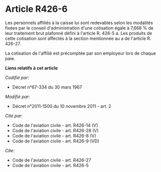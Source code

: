 # Article R426-6

Les personnels affiliés à la caisse lui sont redevables selon les modalités fixées par le conseil d'administration d'une
cotisation égale à 7,668 % de leur traitement brut plafonné défini à l'article R. 426-5 a. Les produits de cette cotisation
sont affectés à la section mentionnée au a de l'article R. 426-27. 

La cotisation de l'affilié est précomptée par son employeur lors de chaque paie.

**Liens relatifs à cet article**

_Codifié par_:

  - Décret n°67-334 du 30 mars 1967

_Modifié par_:

  - Décret n°2011-1500 du 10 novembre 2011 - art. 2

_Cité par_:

  - Code de l'aviation civile - art. R426-14 (V)
  - Code de l'aviation civile - art. R426-28 (V)
  - Code de l'aviation civile - art. R426-8 (V)
  - Code de l'aviation civile - art. R426-9 (VD)

_Cite_:

  - Code de l'aviation civile - art. R426-27
  - Code de l'aviation civile - art. R426-5
